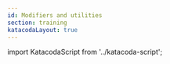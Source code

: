 ```yaml
---
id: Modifiers and utilities
section: training
katacodaLayout: true
---
```


import KatacodaScript from '../katacoda-script';

<KatacodaScript katacodaId="html-css/modifier-utilities" />